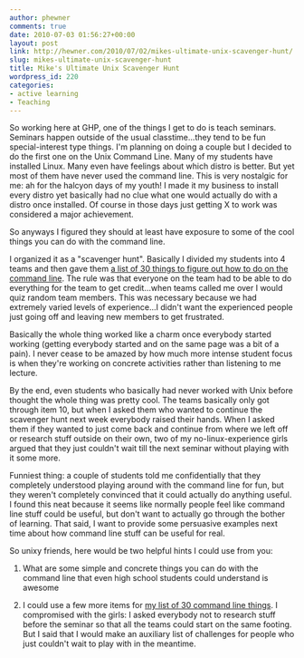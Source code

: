 ```yaml
---
author: phewner
comments: true
date: 2010-07-03 01:56:27+00:00
layout: post
link: http://hewner.com/2010/07/02/mikes-ultimate-unix-scavenger-hunt/
slug: mikes-ultimate-unix-scavenger-hunt
title: Mike's Ultimate Unix Scavenger Hunt
wordpress_id: 220
categories:
- active learning
- Teaching
---
```


So working here at GHP, one of the things I get to do is teach seminars.  Seminars happen outside of the usual classtime...they tend to be fun special-interest type things.  I'm planning on doing a couple but I decided to do the first one on the Unix Command Line.  Many of my students have installed Linux.  Many even have feelings about which distro is better.   But yet most of them have never used the command line.  This is very nostalgic for me: ah for the halcyon days of my youth!  I made it my business to install every distro yet basically had no clue what one would actually do with a distro once installed.  Of course in those days just getting X to work was considered a major achievement.

So anyways I figured they should at least have exposure to some of the cool things you can do with the command line.

I organized it as a "scavenger hunt".  Basically I divided my students into 4 teams and then gave them [a list of 30 things to figure out how to do on the command line](http://docs.google.com/document/pub?id=1vkkDIDsGTmXpFmjVkf6HgSSvyVuzk-95UptxrMPLSs4).  The rule was that everyone on the team had to be able to do everything for the team to get credit...when teams called me over I would quiz random team members.  This was necessary because we had extremely varied levels of experience...I didn't want the experienced people just going off and leaving new members to get frustrated.

Basically the whole thing worked like a charm once everybody started working (getting everybody started and on the same page was a bit of a pain).  I never cease to be amazed by how much more intense student focus is when they're working on concrete activities rather than listening to me lecture.

By the end, even students who basically had never worked with Unix before thought the whole thing was pretty cool.  The teams basically only got through item 10, but when I asked them who wanted to continue the scavenger hunt next week everybody raised their hands.  When I asked them if they wanted to just come back and continue from where we left off or research stuff outside on their own, two of my no-linux-experience girls argued that they just couldn't wait till the next seminar without playing with it some more.

Funniest thing: a couple of students told me confidentially that they completely understood playing around with the command line for fun, but they weren't completely convinced that it could actually do anything useful.  I found this neat because it seems like normally people feel like command line stuff could be useful, but don't want to actually go through the bother of learning.  That said, I want to provide some persuasive examples next time about how command line stuff can be useful for real.

So unixy friends, here would be two helpful hints I could use from you:



	
  1. What are some simple and concrete things you can do with the command line that even high school students could understand is awesome

	
  2. I could use a few more items for [my list of 30 command line things](http://docs.google.com/document/pub?id=1vkkDIDsGTmXpFmjVkf6HgSSvyVuzk-95UptxrMPLSs4).  I compromised with the girls: I asked everybody not to research stuff before the seminar so that all the teams could start on the same footing.  But I said that I would make an auxiliary list of challenges for people who just couldn't wait to play with in the meantime.




